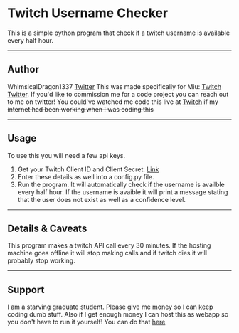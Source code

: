 # Twitch Username Checker

This is a simple python program that check if a twitch username is available every half hour.

---
## Author

WhimsicalDragon1337 [Twitter](https://twitter.com/Whimsical1337)
This was made specifically for Miu: [Twitch](https://www.twitch.tv/miwupy) [Twitter](https://twitter.com/Miwupy). If you'd like to commission me for a code project you can reach out to me on twitter!
You could've watched me code this live at [Twitch](https://www.twitch.tv/whimsicaldragon1337) ~~if my internet had been working when I was coding this~~

---
## Usage

To use this you will need a few api keys.

1. Get your Twitch Client ID and Client Secret: [Link](https://dev.twitch.tv/docs/api/get-started)
2. Enter these details as well into a config.py file.
3. Run the program. It will automatically check if the username is availble every half hour. If the username is avaible it will print a message stating that the user does not exist as well as a confidence level.

---
## Details & Caveats

This program makes a twitch API call every 30 minutes. If the hosting machine goes offline it will stop making calls and if twitch dies it will probably stop working.

---
## Support

I am a starving graduate student. Please give me money so I can keep coding dumb stuff. Also if I get enough money I can host this as webapp so you don't have to run it yourself! You can do that [here](https://ko-fi.com/whimsicaldragon1337)